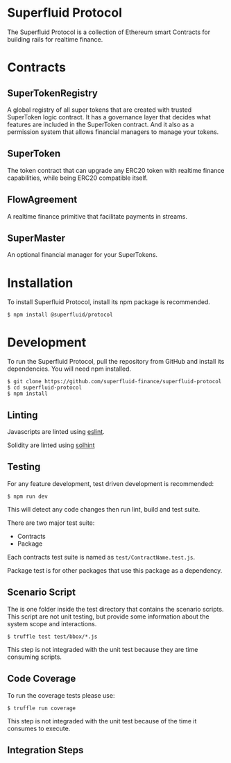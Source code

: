 Superfluid Protocol
===================

The Superfluid Protocol is a collection of Ethereum smart Contracts for building
rails for realtime finance.

Contracts
=========

SuperTokenRegistry
------------------

A global registry of all super tokens that are created with trusted SuperToken
logic contract. It has a governance layer that decides what features are
included in the SuperToken contract. And it also as a permission system that
allows financial managers to manage your tokens.

SuperToken
----------

The token contract that can upgrade any ERC20 token with realtime finance
capabilities, while being ERC20 compatible itself.

FlowAgreement
-------------

A realtime finance primitive that facilitate payments in streams.

SuperMaster
-----------

An optional financial manager for your SuperTokens.

Installation
============

To install Superfluid Protocol, install its npm package is recommended.

```
$ npm install @superfluid/protocol
```

Development
===========

To run the Superfluid Protocol, pull the repository from GitHub and install its
dependencies. You will need npm installed.

```
$ git clone https://github.com/superfluid-finance/superfluid-protocol
$ cd superfluid-protocol
$ npm install
```

Linting
-------

Javascripts are linted using [eslint](https://eslint.org/).

Solidity are linted using [solhint](https://protofire.github.io/solhint/)

Testing
-------

For any feature development, test driven development is recommended:

```
$ npm run dev
```

This will detect any code changes then run lint, build and test suite.

There are two major test suite:

- Contracts
- Package

Each contracts test suite is named as `test/ContractName.test.js`.

Package test is for other packages that use this package as a dependency.


Scenario Script
--------------

The is one folder inside the test directory that contains the scenario scripts.
This script are not unit testing, but provide some information about the system scope and interactions.

```
$ truffle test test/bbox/*.js
```

This step is not integraded with the unit test because they are time consuming scripts.

Code Coverage
--------------

To run the coverage tests please use:

```
$ truffle run coverage
```

This step is not integraded with the unit test because of the time it consumes to execute.

Integration Steps
-----------------
